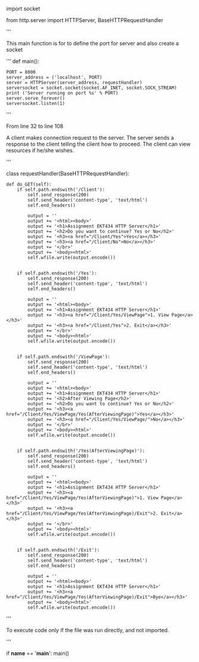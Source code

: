 import socket

from http.server import HTTPServer, BaseHTTPRequestHandler

''' 

This main function is for to define the port for server
and also create a socket

'''
def main():
    
    PORT = 8000
    server_address = ('localhost', PORT)
    server = HTTPServer(server_address, requestHandler)
    serversocket = socket.socket(socket.AF_INET, socket.SOCK_STREAM)
    print ('Server running on port %s' % PORT)
    server.serve_forever()
    serversocket.listen(1) 

    
'''

From line 32 to line 108

A client makes connection request to the server.
The server sends a response to the client telling the client how to proceed.
The client can view resources if he/she wishes.

'''

class requestHandler(BaseHTTPRequestHandler):

    def do_GET(self):
        if self.path.endswith('/Client'):
            self.send_response(200)
            self.send_header('content-type', 'text/html')
            self.end_headers()
        
            output = ''
            output += '<html><body>'
            output += '<h1>Assignment EKT434 HTTP Server</h1>'
            output += '<h2>Do you want to continue? Yes or No</h2>'
            output += '<h3><a href="/Client/Yes">Yes</a></h3>'
            output += '<h3><a href="/Client/No">No</a></h3>'
            output += '</br>'
            output += '<body><html>'
            self.wfile.write(output.encode())
            
        
        if self.path.endswith('/Yes'):
            self.send_response(200)
            self.send_header('content-type', 'text/html')
            self.end_headers()
            
            output = ''
            output += '<html><body>'
            output += '<h1>Assignment EKT434 HTTP Server</h1>'
            output += '<h3><a href="/Client/Yes/ViewPage">1. View Page</a></h3>'
            output += '<h3><a href="/Client/Yes">2. Exit</a></h3>'
            output += '</br>'
            output += '<body><html>'
            self.wfile.write(output.encode())
                       
       
        if self.path.endswith('/ViewPage'):
            self.send_response(200)
            self.send_header('content-type', 'text/html')
            self.end_headers()
        
            output = ''
            output += '<html><body>'
            output += '<h1>Assignment EKT434 HTTP Server</h1>'
            output += '<h2>After Viewing Page</h2>'
            output += '<h2>Do you want to continue? Yes or No</h2>'
            output += '<h3><a href="/Client/Yes/ViewPage/Yes(AfterViewingPage)">Yes</a></h3>'
            output += '<h3><a href="/Client/Yes/ViewPage/">No</a></h3>'
            output += '</br>'
            output += '<body><html>'
            self.wfile.write(output.encode())  
            

        if self.path.endswith('/Yes(AfterViewingPage)'):
            self.send_response(200)
            self.send_header('content-type', 'text/html')
            self.end_headers()
        
            output = ''
            output += '<html><body>'
            output += '<h1>Assignment EKT434 HTTP Server</h1>'
            output += '<h3><a href="/Client/Yes/ViewPage/Yes(AfterViewingPage)">1. View Page</a></h3>'
            output += '<h3><a href="/Client/Yes/ViewPage/Yes(AfterViewingPage)/Exit">2. Exit</a></h3>'
            output += '</br>'
            output += '<body><html>'
            self.wfile.write(output.encode())              
                       
   
        if self.path.endswith('/Exit'):
            self.send_response(200)
            self.send_header('content-type', 'text/html')
            self.end_headers()
        
            output = ''
            output += '<html><body>'
            output += '<h1>Assignment EKT434 HTTP Server</h1>'
            output += '<h3><a href="/Client/Yes/ViewPage/Yes(AfterViewingPage)/Exit">Bye</a></h3>'
            output += '<body><html>'
            self.wfile.write(output.encode())
            
            
'''

To execute code only if the file was run directly, and not imported.

''' 

if __name__ == '__main__':
    main()
